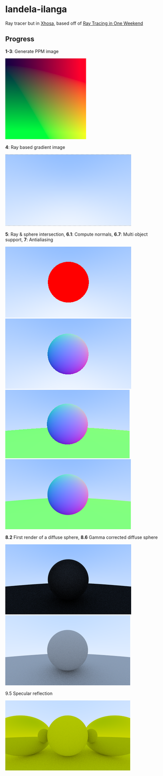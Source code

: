 # landela-ilanga

Ray tracer but in [Xhosa](https://translate.google.com/?sl=xh&tl=en&text=landela%20ilanga&op=translate), based off of [Ray Tracing in One Weekend](https://raytracing.github.io/books/RayTracingInOneWeekend.html)

## Progress

**1-3**: Generate PPM image

![1-3: Basic PPM image](./images/ppmimage.png)

**4**: Ray based gradient image

![4 Ray based gradient](./images/ray_image.png)

**5**: Ray & sphere intersection, **6.1**: Compute normals, **6.7**: Multi object support, **7**: Antialiasing

![5 Ray sphere intersection](./images/ray_sphere_image.png)
![6.1 Sphere normals](./images/sphere_normals.png)
![6.7 Sphere normals with ground](./images/sphere_with_ground.png)
![7 Antialiasing](./images/antialiasing.png)

**8.2** First render of a diffuse sphere, **8.6** Gamma corrected diffuse sphere

![8.2 First render of a diffues sphere](./images/first_render_diffuse_sphere.png)
![8.6 Gamma corrected diffuse sphere](./images/gamma_corrected_diffuse_sphere.png)

9.5 Specular reflection

![9.5 Specular reflection](./images/shiny_metal.png)

